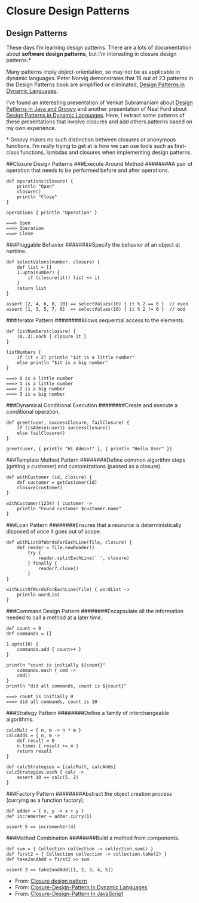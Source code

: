 # Closure Design Patterns 
## Design Patterns
These days I’m learning design patterns. There are a lots of documentation about **software design patterns**, but I’m interesting in closure design patterns.*

Many patterns imply object-orientation, so may not be as applicable in dynamic languages. Peter Norvig demonstrates that 16 out of 23 patterns in the Design Patterns book are simplified or eliminated, [Design Patterns in Dynamic Languages](http://norvig.com/design-patterns/).

I’ve found an interesting presentation of Venkat Subramaniam about [Design Patterns in Java and Groovy](http://www.agiledeveloper.com/presentations/design_patterns_in_java_and_groovy.pdf) and another presentation of Neal Ford about [Design Patterns in Dynamic Languages](http://assets.en.oreilly.com/1/event/27/_Design%20Patterns_%20in%20Dynamic%20Languages%20Presentation.pdf). Here, I extract some patterns of these presentations that involve closures and add others patterns based on my own experience.

\* Groovy makes no such distinction between closures or anonymous functions. I’m really trying to get at is how we can use tools such as first-class functions, lambdas and closures when implementing design patterns.

##Closure Design Patterns
###Execute Around Method
########A pair of operation that needs to be performed before and after operations.

    def operations(closure) {
        println "Open"
        closure()
        println "Close"
    }

    operations { println "Operation" }

    ===> Open
    ===> Operation
    ===> Close

###Pluggable Behavior
########Specify the behavior of an object at runtime.

    def selectValues(number, closure) {
        def list = []
        1.upto(number) {
            if (closure(it)) list << it
        }
        return list
    }

    assert [2, 4, 6, 8, 10] == selectValues(10) { it % 2 == 0 }  // even
    assert [1, 3, 5, 7, 9]  == selectValues(10) { it % 2 != 0 }  // odd
                                   
                                   
###Iterator Pattern
########Allows sequential access to the elements.

    def listNumbers(closure) {
        (0..3).each { closure it }
    }

    listNumbers {
        if (it < 2) println "$it is a little number"
        else println "$it is a big number"
    }

    ===> 0 is a little number
    ===> 1 is a little number
    ===> 2 is a big number
    ===> 3 is a big number
                                               
                                               
###Dynamical Conditional Execution
########Create and execute a conditional operation.

    def greet(user, successClosure, failClosure) {
        if (isAdmin(user)) successClosure()
        else failClosure()
    }

    greet(user, { println "Hi Admin!" }, { println "Hello User" })

###Template Method Pattern
########Define common algorithm steps (getting a customer) and customizations (passed as a closure).

    def withCustomer (id, closure) {
        def customer = getCustomer(id)
        closure(customer)
    }

    withCustomer(1234) { customer ->
        println "Found customer $customer.name"
    }


###Loan Pattern
########Ensures that a resource is deterministically disposed of once it goes out of scope.

    def withListOfWordsForEachLine(file, closure) {
        def reader = file.newReader()
            try {
                reader.splitEachLine(' ', closure)
            } finally {
                reader?.close()
            }
    }

    withListOfWordsForEachLine(file) { wordList ->
        println wordList
    }

###Command Design Pattern
########Encapsulate all the information needed to call a method at a later time.

    def count = 0
    def commands = []

    1.upto(10) {
        commands.add { count++ }
    }

    println "count is initially ${count}"
        commands.each { cmd ->
        cmd()
    }
    println "did all commands, count is ${count}"

    ===> count is initially 0
    ===> did all commands, count is 10


###Strategy Pattern
########Define a family of interchangeable algorithms.

    calcMult = { n, m -> n * m }
    calcAdds = { n, m ->
        def result = 0
        n.times { result += m }
        return result
    }

    def calcStrategies = [calcMult, calcAdds]
    calcStrategies.each { calc ->
        assert 10 == calc(5, 2)
    }


###Factory Pattern
########Abstract the object creation process (currying as a function factory).

    def adder = { x, y -> x + y }
    def incrementer = adder.curry(1)

    assert 5 == incrementer(4)
    
    
###Method Combination
########Build a method from components.

    def sum = { Collection collection -> collection.sum() }
    def first2 = { Collection collection -> collection.take(2) }
    def take2andAdd = first2 >> sum

    assert 3 == take2andAdd([1, 2, 3, 4, 5])

* From: [Closure design pattern](http://qafoo.com/talks/12_10_ipc_closure_design_patterns.pdf)
* From: [Closure-Design-Pattern In Dynamic Languages](http://arturoherrero.com/2012/04/25/closure-design-patterns/)
* From: [Closure-Design-Pattern In JavaScript](http://qafoo.com/talks/12_10_ipc_closure_design_patterns.pdf)
